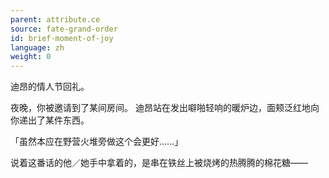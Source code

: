 ```yaml
---
parent: attribute.ce
source: fate-grand-order
id: brief-moment-of-joy
language: zh
weight: 0
---
```


迪昂的情人节回礼。

夜晚，你被邀请到了某间房间。
迪昂站在发出噼啪轻响的暖炉边，面颊泛红地向你递出了某件东西。

「虽然本应在野营火堆旁做这个会更好……」

说着这番话的他／她手中拿着的，是串在铁丝上被烧烤的热腾腾的棉花糖——
